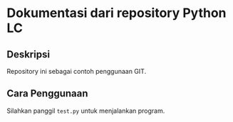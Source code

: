 # Dokumentasi dari repository Python LC
## Deskripsi
Repository ini sebagai contoh penggunaan GIT.
## Cara Penggunaan
Silahkan panggil `test.py` untuk menjalankan program.

